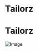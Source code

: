 ﻿# Tailorz
# Tailorz
![Image](https://github.com/user-attachments/assets/06aad7be-a275-4181-b3ff-f8a8e40b5ffa)
